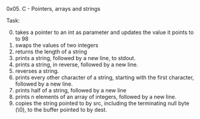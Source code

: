 0x05. C - Pointers, arrays and strings

Task:

0. takes a pointer to an int as parameter and updates the value it points to to 98
1. swaps the values of two integers
2. returns the length of a string
3. prints a string, followed by a new line, to stdout.
4. prints a string, in reverse, followed by a new line.
5. reverses a string.
6. prints every other character of a string, starting with the first character, followed by a new line.
7. prints half of a string, followed by a new line
8. prints n elements of an array of integers, followed by a new line.
9. copies the string pointed to by src, including the terminating null byte (\0), to the buffer pointed to by dest.